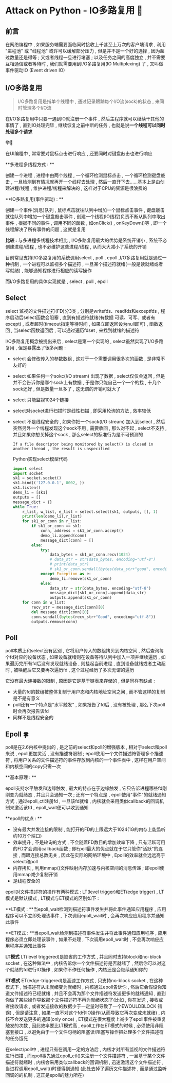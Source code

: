 # Attack on Python - IO多路复用 🐍












<extoc></extoc>

## 前言

在网络编程中 , 如果服务端需要面临同时接收上千甚至上万次的客户端请求 , 利用 "进程池" 或 "线程池" 或许可以缓解部分压力 , 但是并不是一个好的选择 , 因为超过数量还是得等 ; 又或者线程一旦进行堵塞 ; 以及任务之间的高度独立 , 并不需要互相通信或者等待时 , 我们就需要用到I/O多路复用(IO Multiplexing) 了 , 又叫做事件驱动IO (Event driven IO)

## I/O多路复用

> I/O多路复用是指单个线程中 , 通过记录跟踪每个I/O流(sock)的状态 , 来同时管理多个I/O流

在I/O多路复用中只要一遇到IO就注册一个事件 , 然后主程序就可以继续干其他的事情了 , 直到IO处理完毕 , 继续恢复之前中断的任务 , 也就是说**一个线程可以同时处理多个请求** 

举🌰

在UI编程中 , 常常要对鼠标点击进行响应 , 还要同时对键盘敲击也进行响应 

**多进程多线程方式 : ** 

创建一个进程 , 进程中由两个线程 , 一个循环检测鼠标点击 , 一个循环检测键盘敲击 , 一旦检测到有情况就再开一个线程去处理 , 然后一直开下去......基本上是由创建进程/线程 , 维护进程/线程来解决的 , 这样对于CPU的资源是很浪费的

**IO多路复用(事件驱动) : ** 

创建一个事件(消息)队列 , 鼠标点击就往队列中增加一个鼠标点击事件 , 键盘敲击就往队列中增加一个键盘敲击事件 , 创建一个线程(IO线程)负责不断从队列中取出事件 , 根据不同的事件 , 调用不同的函数 , 如onClick() , onKeyDown()等 , 即一个线程解决了所有事件的问题 , 这就是复用

**比较 :**  与多进程多线程技术相比 , I/O多路复用最大的优势是系统开销小 , 系统不必创建进程/线程 , 也不必维护这些进程/线程 , 从而大大减小了系统的开销

目前常见支持I/O多路复用的系统调用select , poll , epoll ,I/O多路复用就是通过一种机制 , 一个进程可以监视多个描述符 , 一旦某个描述符就绪(一般是读就绪或者写就绪) , 能够通知程序进行相应的读写操作

而I/O多路复用的具体实现就是 , select , poll , epoll

## Select

select 监视的文件描述符(FD)分3类 , 分别是writefds、readfds和exceptfds , 程序启动后select函数会阻塞 , 直到有描述符就绪(有数据 可读、可写、或者有except) , 或者超时(timeout指定等待时间 , 如果立即返回设为null即可) , 函数返回 , 当select函数返回后 , 可以通过遍历fdset , 来找到就绪的描述符

I/O多路复用概念被提出来后 , select是第一个实现的 , select虽然实现了I/O多路复用 , 但是暴露出了很多问题 : 

- select 会修改传入的参数数组 , 这对于一个需要调用很多次的函数 , 是非常不友好的

- select 如果任何一个sokc(I/O stream) 出现了数据 , select仅仅会返回 , 但是并不会告诉你是哪个sock上有数据 , 于是你只能自己一个一个的找 , 十几个sock还好 , 但是数量一旦多了 , 这无谓的开销可就大了 

- select 只能监视1024个链接 

- select对socket进行扫描时是线性扫描 , 即采用轮询的方法 , 效率较低

- select 不是线程安全的 , 如果你把一个sock(I/O stream) 加入到select , 然后突然另外一个线程发现这个sock不用 , 需要收回 , 那么对不起 , select不支持 , 并且如果你想关掉这个sock , 那么select的标准行为是不可预测的

  ```
  If a file descriptor being monitored by select() is closed in another thread , the result is unspecified
  ```

  Python实现select模型代码

  ```python
  import select
  import socket
  sk1 = socket.socket()
  sk1.bind(('127.0.0.1', 8002, ))
  sk1.listen()
  demo_li = [sk1]
  outputs = []
  message_dict = {}
  while True:
      r_list, w_list, e_list = select.select(sk1, outputs, [], 1)
      print(len(demo_li),r_list)
      for sk1_or_conn in r_list:
          if sk1_or_conn == sk1:
              conn, address = sk1_or_conn.accept()
              demo_li.append(conn)
              message_dict[conn] = []
          else:
              try:
                  data_bytes = sk1_or_conn.recv(1024)
                  # data_str = str(data_bytes, encoding="utf-8")
                  # print(data_str)
                  # sk1_or_conn.sendall(bytes(data_str+"good", encoding="utf-8"))
              except Exception as e:
                  demo_li.remove(sk1_or_conn)
              else:
                  data_str = str(data_bytes, encoding="utf-8")
                  message_dict[sk1_or_conn].append(data_str)
                  outputs.append(sk1_or_conn)
      for conn in w_list:
          recv_str = message_dict[conn][0]
          del message_dict[conn][0]
          conn.sendall(bytes(recv_str+"Good", encoding="utf-8"))
          outputs.remove(conn)
  ```

## Poll

poll本质上和select没有区别 , 它将用户传入的数组拷贝到内核空间 , 然后查询每个fd对应的设备状态 , 如果设备就绪则在设备等待队列中加入一项并继续遍历 , 如果遍历完所有fd后没有发现就绪设备 , 则挂起当前进程 , 直到设备就绪或者主动超时 , 被唤醒后它又要再次遍历fd , 这个过程经历了多次无谓的遍历

它没有最大连接数的限制 , 原因是它是基于链表来存储的 , 但是同样有缺点 :

- 大量的fd的数组被整体复制于用户态和内核地址空间之间 , 而不管这样的复制是不是有意义
- poll还有一个特点是"水平触发" , 如果报告了fd后 , 没有被处理 , 那么下次poll时会再次报告该fd
- 同样不是线程安全的

## Epoll  🍀

poll是在2.6内核中提出的 , 是之前的select和poll的增强版本 , 相对于select和poll来说 , epoll更加灵活 , 没有描述符限制 ; epoll使用一个文件描述符管理多个描述符 , 将用户关系的文件描述符的事件存放到内核的一个事件表中 , 这样在用户空间和内核空间的copy只需一次

**基本原理 : ** 

epoll支持水平触发和边缘触发 , 最大的特点在于边缘触发 , 它只告诉进程哪些fd刚刚变为就绪态 , 并且只会通知一次 ; 还有一个特点是 , epoll使用"事件"的就绪通知方式 , 通过epoll_ctl注册fd , 一旦该fd就绪 , 内核就会采用类似callback的回调机制来激活该fd , epoll_wait便可以收到通知

**epoll的优点 : **

- 没有最大并发连接的限制 , 能打开的FD的上限远大于1024(1G的内存上能监听约10万个端口)
- 效率提升 , 不是轮询的方式 , 不会随着FD数目的增加效率下降 , 只有活跃可用的FD才会调用callback函数 ; 即Epoll最大的优点就在于它只管你"活跃"的连接 , 而跟连接总数无关 , 因此在实际的网络环境中 , Epoll的效率就会远远高于select和poll
- 内存拷贝 , 利用mmap()文件映射内存加速与内核空间的消息传递 ; 即epoll使用mmap减少复制开销
- 是线程安全的

epoll对文件描述符的操作有两种模式 : LT(level trigger)和ET(edge trigger) , LT模式是默认模式 , LT模式与ET模式的区别如下 : 

**LT模式  : **当epoll_wait检测到描述符事件发生并将此事件通知应用程序 , 应用程序可以不立即处理该事件 , 下次调用epoll_wait时 , 会再次响应应用程序并通知此事件

**ET模式 : **当epoll_wait检测到描述符事件发生并将此事件通知应用程序 , 应用程序必须立即处理该事件 , 如果不处理 , 下次调用epoll_wait时 , 不会再次响应应用程序并通知此事件

**LT模式** LT(level triggered)是缺省的工作方式 , 并且同时支持block和no-block socket , 在这种做法中 , 内核告诉你一个文件描述符是否就绪了 , 然后你可以对这个就绪的fd进行IO操作 , 如果你不作任何操作 , 内核还是会继续通知你的

**ET模式** ET(edge-triggered)是高速工作方式 , 只支持no-block socket , 在这种模式下 , 当描述符从未就绪变为就绪时 , 内核通过epoll告诉你 , 然后它会假设你知道文件描述符已经就绪 , 并且不会再为那个文件描述符发送更多的就绪通知 , 直到你做了某些操作导致那个文件描述符不再为就绪状态了(比如 , 你在发送 , 接收或者接收请求 , 或者发送接收的数据少于一定量时导致了一个EWOULDBLOCK 错误) , 但是请注意 , 如果一直不对这个fd作IO操作(从而导致它再次变成未就绪) , 内核不会发送更多的通知(only once) , ET模式在很大程度上减少了epoll事件被重复触发的次数 , 因此效率要比LT模式高 , epoll工作在ET模式的时候 , 必须使用非阻塞套接口 , 以避免由于一个文件句柄的阻塞读/阻塞写操作把处理多个文件描述符的任务饿死

在select/poll中 , 进程只有在调用一定的方法后 , 内核才对所有监视的文件描述符进行扫描 , 而epoll事先通过epoll_ctl()来注册一个文件描述符 , 一旦基于某个文件描述符就绪时 , 内核会采用类似callback的回调机制 , 迅速激活这个文件描述符 , 当进程调用epoll_wait()时便得到通知 (此处去掉了遍历文件描述符 , 而是通过监听回调的的机制 , 这正是epoll的魅力所在)

